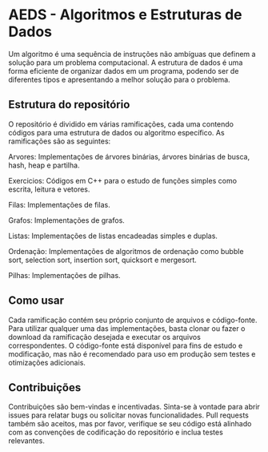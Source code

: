 # AEDS - Algoritmos e Estruturas de Dados

Um algoritmo é uma sequência de instruções não ambíguas que definem a solução para um problema computacional. 
A estrutura de dados é uma forma eficiente de organizar dados em um programa, podendo ser de diferentes tipos e apresentando a melhor solução para o problema.

## Estrutura do repositório

O repositório é dividido em várias ramificações, cada uma contendo códigos para uma estrutura de dados ou algoritmo específico. As ramificações são as seguintes:

<p>Arvores: Implementações de árvores binárias, árvores binárias de busca, hash, heap e partilha.</p>
<p>Exercicios: Códigos em C++ para o estudo de funções simples como escrita, leitura e vetores.</p>
<p>Filas: Implementações de filas.</p>
<p>Grafos: Implementações de grafos.</p>
<p>Listas: Implementações de listas encadeadas simples e duplas.</p>
<p>Ordenação: Implementações de algoritmos de ordenação como bubble sort, selection sort, insertion sort, quicksort e mergesort.</p>
<p>Pilhas: Implementações de pilhas.</p>

## Como usar

Cada ramificação contém seu próprio conjunto de arquivos e código-fonte. Para utilizar qualquer uma das implementações, basta clonar ou fazer o download da ramificação desejada e executar os arquivos correspondentes. O código-fonte está disponível para fins de estudo e modificação, mas não é recomendado para uso em produção sem testes e otimizações adicionais.

## Contribuições

Contribuições são bem-vindas e incentivadas. Sinta-se à vontade para abrir issues para relatar bugs ou solicitar novas funcionalidades. Pull requests também são aceitos, mas por favor, verifique se seu código está alinhado com as convenções de codificação do repositório e inclua testes relevantes.
